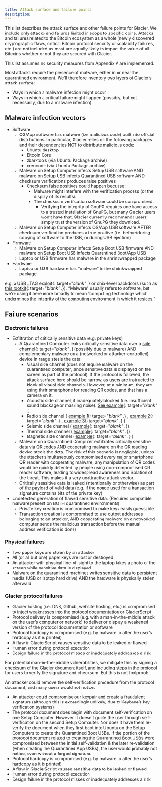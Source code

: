 ```yaml
---
title: Attack surface and failure points
description:
---
```


This list describes the attack surface and other failure points for Glacier. We
include only attacks and failures limited in scope to specific coins.
Attacks and failures related to the Bitcoin ecosystem as a whole (newly
discovered cryptographic flaws, critical Bitcoin protocol security or
scalability failures, etc.) are not included as most are equally likely to
impact the value of all Bitcoins whether or not they are secured with Glacier.

This list assumes no security measures from Appendix A are implemented.

Most attacks require the presence of malware, either in or near the quarantined environment. We’ll therefore inventory two layers of Glacier’s attack surface:

* Ways in which a malware infection might occur
* Ways in which a critical failure might happen (possibly, but not necessarily, due to a malware infection)

## Malware infection vectors

* Software
  * OS/App software has malware (i.e. malicious code) built into official distributions. In particular, Glacier relies on the following packages and their dependencies NOT to distribute malicious code:
    * Ubuntu desktop
    * Bitcoin Core
    * zbar-tools (via Ubuntu Package archive)
    * qrencode (via Ubuntu Package archive)
  * Malware on Setup Computer infects Setup USB software AND malware on Setup USB infects Quarantined USB software AND checksum verifications produces false positives
    * Checksum false positives could happen becuase:
      * Malware might interfere with the verification process (or the display of its results).
      * The checksum verification software could be compromised.
        * Verifying the integrity of GnuPG requires one have access to a trusted installation of GnuPG, but many Glacier users won’t have that. Glacier currently recommends users simply trust the version of GnuPG they download.
  * Malware on Setup Computer infects OS/App USB software AFTER checksum verification produces a true positive (i.e. before/during copying of software to the USB, or during USB ejection)
* Firmware
  * Malware on Setup Computer infects Setup Boot USB firmware AND malware on Setup Boot USB infects Quarantined Boot/App USB
  * Laptop or USB firmware has malware in the shrinkwrapped package
* Hardware
  * Laptop or USB hardware has “malware” in the shrinkwrapped package

e.g. a  [USB JTAG exploit](http://www.itnews.com.au/news/intel-debugger-interface-open-to-hacking-via-usb-446889){: target="_blank" ._}  or chip-level backdoors (such as
[this rootkit](https://www.wired.com/2016/06/demonically-clever-backdoor-hides-inside-computer-chip/){: target="_blank" ._}). “Malware” usually refers to software, but we’re using it here more broadly to mean “computing technology which undermines the integrity of the computing environment in which it resides.”

## Failure scenarios

### Electronic failures

* Exfiltration of critically sensitive data (e.g. private keys)
  * A Quarantined Computer leaks critically sensitive data over a
  [side channel](https://en.wikipedia.org/wiki/Side-channel_attack){: target="_blank" ._}
  (possibly due to malware) AND complementary malware on a (networked or attacker-controlled) device in range steals the data
    * Visual side channel (does not require malware on the quarantined computer, since sensitive data is displayed on the screen as part of the protocol).
    If the protocol is followed, the attack surface here should be narrow, as users are instructed to block all visual side channels. However, at a minimum, they are using their smartphone for reading QR codes, and that has a camera on it.
    * Acoustic side channel, if inadequately blocked (i.e. insufficient sound blockage or masking noise). [See example](https://www.wired.com/2016/06/clever-attack-uses-sound-computers-fan-steal-data/){: target="_blank" ._}.
    * Radio side channel ( [example 1](https://www.usenix.org/legacy/event/sec09/tech/full_papers/vuagnoux.pdf){: target="_blank" ._} , [example 2](http://cyber.bgu.ac.il/content/how-leak-sensitive-data-isolated-computer-air-gap-near-mobile-phone-airhopper){: target="_blank" ._} , [example 3](https://www.wired.com/2015/06/radio-bug-can-steal-laptop-crypto-keys-fits-inside-pita/){: target="_blank" ._} )
    * Seismic side channel ( [example](https://www.cc.gatech.edu/fac/traynor/papers/traynor-ccs11.pdf){: target="_blank" ._})
    * Thermal side channel ( [example](http://cyber.bgu.ac.il/blog/bitwhisper-heat-air-gap){: target="_blank" ._})
    * Magnetic side channel ( [example](http://fc15.ifca.ai/preproceedings/paper_14.pdf){: target="_blank" ._} )
  * Malware on a Quarantined Computer exfiltrates critically sensitive data via QR codes AND cooperating malware on the QR reading device steals the data.
  The risk of this scenario is negligible; unless the attacker simultaneously compromised every major smartphone QR reader with cooperating malware, any manipulation of QR codes would be quickly detected by people using non-compromised QR reader software, leading to widespread awareness and isolation of the threat. This makes it a very unattractive attack vector.
  * Critically sensitive data is leaked (intentionally or otherwise) as part of the payload of valid data (e.g. if the nonce used for a transaction signature contains bits of the private key)
* Undetected generation of flawed sensitive data.
(Requires compatible malware present on BOTH quarantined environments)
  * Private key creation is compromised to make keys easily guessable
  * Transaction creation is compromised to use output addresses belonging to an attacker, AND cooperating malware on a networked computer sends the malicious transaction before the manual address verification is done)

### Physical failures

* Two paper keys are stolen by an attacker
* All (or all but one) paper keys are lost or destroyed
* An attacker with physical line-of-sight to the laptop takes a photo of the screen while sensitive data is displayed
* Malware on the quarantined machines writes sensitive data to persistent media (USB or laptop hard drive) AND the hardware is physically stolen afterward

### Glacier protocol failures
* Glacier hosting (i.e. DNS, Github, website hosting, etc.) is compromised
to inject weaknesses into the protocol documentation or GlacierScript
* Protocol delivery is compromised (e.g. with
a man-in-the-middle attack on the user’s computer or network) to deliver
or display a weakened version of the protocol documentation or
software
* Protocol hardcopy is compromised (e.g. by malware to alter the user’s hardcopy as it is printed)
* A flaw in GlacierScript causes sensitive data to be leaked or flawed
* Human error during protocol execution
* Design failure in the protocol misses or inadequately addresses a risk

For potential man-in-the-middle vulnerabilities, we mitigate this by signing a
checksum of the Glacier document itself, and including steps in the protocol for
users to verify the signature and checksum. But this is not foolproof:


An attacker could remove the self-verification procedure from the protocol document,
and many users would not notice.
* An attacker could compromise our keypair and create a fraudulent signature
(although this is exceedingly unlikely, due to Keybase’s key verification systems)
* The protocol document  does  begin with document self-verification on one Setup
Computer. However, it doesn’t guide the user through self-verification on the second
Setup Computer. Nor does it have them re-verify the document when they first boot
into Ubuntu on the Setup Computers to create the Quarantined Boot USBs. If the
portion of the protocol document related to creating the Quarantined Boot USBs were
compromised between the initial self-validation & the later re-validation (when
creating the Quarantined App USBs), the user would probably not notice, even without
a forged signature.
* Protocol hardcopy is compromised (e.g. by malware to alter the user’s hardcopy as
it is printed)
* A flaw in GlacierScript causes sensitive data to be leaked or flawed
* Human error during protocol execution
* Design failure in the protocol misses or inadequately addresses a risk
